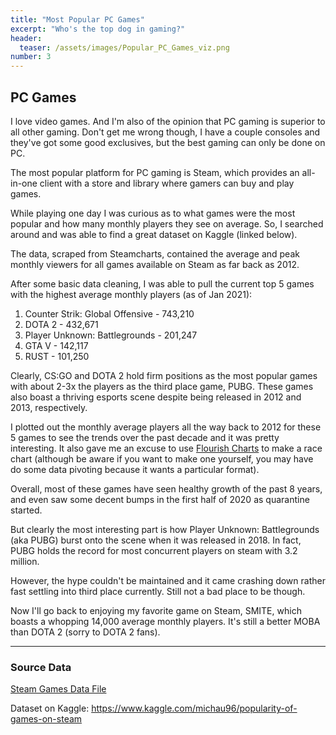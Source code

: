 ```yaml
---
title: "Most Popular PC Games"
excerpt: "Who's the top dog in gaming?"
header:
  teaser: /assets/images/Popular_PC_Games_viz.png
number: 3
---
```


## PC Games

I love video games. And I'm also of the opinion that PC gaming is superior to all other gaming. Don't get me wrong though, I have a couple consoles and they've got some good exclusives, but the best gaming can only be done on PC. 

The most popular platform for PC gaming is Steam, which provides an all-in-one client with a store and library where gamers can buy and play games. 

While playing one day I was curious as to what games were the most popular and how many monthly players they see on average. So, I searched around and was able to find a great dataset on Kaggle (linked below).

The data, scraped from Steamcharts, contained the average and peak monthly viewers for all games available on Steam as far back as 2012. 

After some basic data cleaning, I was able to pull the current top 5 games with the highest average monthly players (as of Jan 2021):
1. Counter Strik: Global Offensive - 743,210 
2. DOTA 2 - 432,671
3. Player Unknown: Battlegrounds - 201,247
4. GTA V - 142,117
5. RUST - 101,250

Clearly, CS:GO and DOTA 2 hold firm positions as the most popular games with about 2-3x the players as the third place game, PUBG. These games also boast a thriving esports scene despite being released in 2012 and 2013, respectively. 

I plotted out the monthly average players all the way back to 2012 for these 5 games to see the trends over the past decade and it was pretty interesting. It also gave me an excuse to use <a href="https://flourish.studio/">Flourish Charts</a>  to make a race chart (although be aware if you want to make one yourself, you may have do some data pivoting because it wants a particular format).

<div class="flourish-embed flourish-chart" data-src="visualisation/5291017"><script src="https://public.flourish.studio/resources/embed.js"></script></div>

Overall, most of these games have seen healthy growth of the past 8 years, and even saw some decent bumps in the first half of 2020 as quarantine started. 

But clearly the most interesting part is how Player Unknown: Battlegrounds (aka PUBG) burst onto the scene when it was released in 2018. In fact, PUBG holds the record for most concurrent players on steam with 3.2 million. 

However, the hype couldn't be maintained and it came crashing down rather fast settling into third place currently. Still not a bad place to be though.

Now I'll go back to enjoying my favorite game on Steam, SMITE, which boasts a whopping 14,000 average monthly players. It's still a better MOBA than DOTA 2 (sorry to DOTA 2 fans).
<hr>
<h3> Source Data</h3>
<a href="/assets/source_data/SteamCharts.csv"> Steam Games Data File <i style="margin-left:5px;" class="fa fa-file-download"></i></a>

Dataset on Kaggle: <a href="https://www.kaggle.com/michau96/popularity-of-games-on-steam">https://www.kaggle.com/michau96/popularity-of-games-on-steam</a>